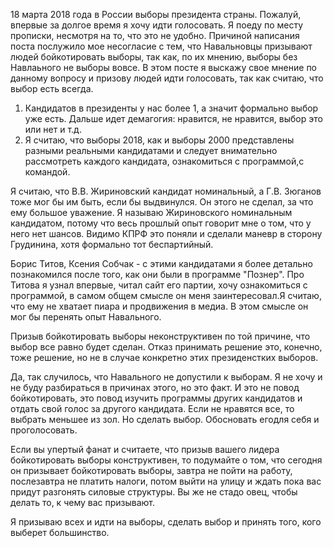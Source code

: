 18 марта 2018 года в России выборы президента страны. Пожалуй, впервые за долгое время я хочу идти голосовать. Я поеду по месту прописки, несмотря на то, что это не удобно.
Причиной написания поста послужило мое несогласие с тем, что Навальновцы призывают людей бойкотировать выборы, так как, по их мнению, выборы без Навлаьного не выборы вовсе. В этом посте я выскажу свое мнение по данному вопросу и призову людей идти голосовать, так как считаю, что выбор есть всегда.

1. Кандидатов в президенты у нас более 1, а значит формально выбор уже есть. Дальше идет демагогия: нравится, не нравится, выбор это или нет и т.д.
2. Я считаю, что выборы 2018, как и выборы 2000 представлены разными реальными кандидатами и следует внимательно рассмотреть каждого кандидата, ознакомиться с программой,с командой.

Я считаю, что В.В. Жириновский кандидат номинальный, а Г.В. Зюганов тоже мог бы им быть, если бы выдвинулся. Он этого не сделал, за что ему большое уважение. Я называю Жириновского номинальным кандидатом, потому что весь прошлый опыт говорит мне о том, что у него нет шансов. Видимо КПРФ это поняли и сделали маневр в сторону Грудинина, хотя формально тот беспартийный.

Борис Титов, Ксения Собчак - с этими кандидатами я более детально познакомился после того, как они были в программе "Познер". Про Титова я узнал впервые, читал сайт его партии, хочу ознакомиться с программой, в самом общем смысле он меня заинтересовал.Я считаю, что ему не хватает пиара и продвижения в медиа. В этом смысле он мог бы перенять опыт Навального.

Призыв бойкотировать выборы неконструктивен по той причине, что выбор все равно будет сделан. Отказ принимать решение это, конечно, тоже решение, но не в случае конкретно этих президенстких выборов.

Да, так случилось, что Навального не допустили к выборам. Я не хочу и не буду разбираться в причинах этого, но это факт. И это не повод бойкотировать, это повод изучить программы других кандидатов и отдать свой голос за другого кандидата. Если не нравятся все, то выбрать меньшее из зол. Но сделать выбор. Обосновать егодля себя и проголосовать.

Если вы упертый фанат и считаете, что призыв вашего лидера бойкотировать выборы конструктивен, то подумайте о том, что сегодня он призывает бойкотировать выборы, завтра не пойти на работу, послезавтра не платить налоги, потом выйти на улицу и ждать пока вас придут разгонять силовые структуры. Вы же не стадо овец, чтобы делать то, к чему вас призывают.

Я призываю всех и идти на выборы, сделать выбор и принять того, кого выберет большинство.

